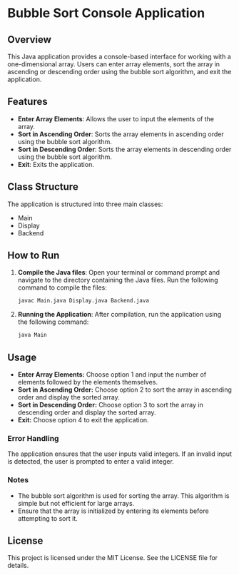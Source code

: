 # Bubble Sort Console Application

## Overview
This Java application provides a console-based interface for working with a one-dimensional array. Users can enter array elements, sort the array in ascending or descending order using the bubble sort algorithm, and exit the application.

## Features
- **Enter Array Elements**: Allows the user to input the elements of the array.
- **Sort in Ascending Order**: Sorts the array elements in ascending order using the bubble sort algorithm.
- **Sort in Descending Order**: Sorts the array elements in descending order using the bubble sort algorithm.
- **Exit**: Exits the application.

## Class Structure
The application is structured into three main classes:
- Main
- Display
- Backend

## How to Run
1. **Compile the Java files**: Open your terminal or command prompt and navigate to the directory containing the Java files. Run the following command to compile the files:
   ```sh
   javac Main.java Display.java Backend.java
   ```
2. **Running the Application**: After compilation, run the application using the following command:
    ```sh
    java Main
    ```
## Usage

- **Enter Array Elements:** Choose option 1 and input the number of elements followed by the elements themselves.
- **Sort in Ascending Order:** Choose option 2 to sort the array in ascending order and display the sorted array.
- **Sort in Descending Order:** Choose option 3 to sort the array in descending order and display the sorted array.
- **Exit:** Choose option 4 to exit the application.

### Error Handling

The application ensures that the user inputs valid integers. If an invalid input is detected, the user is prompted to enter a valid integer.

### Notes

- The bubble sort algorithm is used for sorting the array. This algorithm is simple but not efficient for large arrays.
- Ensure that the array is initialized by entering its elements before attempting to sort it.

## License

This project is licensed under the MIT License. See the LICENSE file for details.
   
